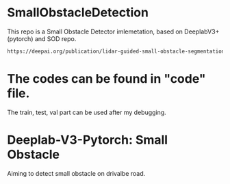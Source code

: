 # SmallObstacleDetection
This repo is a Small Obstacle Detector imlemetation, based on DeeplabV3+(pytorch) and SOD repo.
```HTML
https://deepai.org/publication/lidar-guided-small-obstacle-segmentation
```

# The codes can be found in "code" file.

The train, test, val part can be used after my debugging.

# Deeplab-V3-Pytorch: Small Obstacle 
Aiming to detect small obstacle on drivalbe road.

